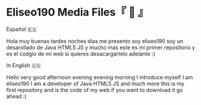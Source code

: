 # Eliseo190 Media Files『 🚀 』

Español 🇪🇸 

Hola muy buenas tardes noches dias me presento soy eliseo190 soy un desarollado de Java HTML5 JS y mucho mas este es mi primer repositorio y es el codgio de mi web si quieres desacargartelo adelante :)


In English 🇺🇸

Hello very good afternoon evening evening morning I introduce myself I am eliseo190 I am a developer of Java HTML5 JS and much more this is my first repository and is the code of my web if you want to download it go ahead :)
